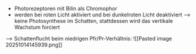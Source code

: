 - Photorezeptoren mit Bilin als Chromophor
- werden bei roten Licht aktiviert und bei dunkelroten Licht deaktiviert --> keine Photosynthese im Schatten, stattdessen wird das vertikale Wachstum forciert

--> Schattenflucht beim niedrigen Pfr/Pr-Verhältnis:
![[Pasted image 20251014145939.png]]

